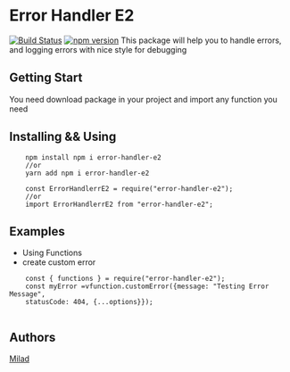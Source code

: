 # Error Handler E2
[![Build Status](https://travis-ci.org/miladezzat/error-handler-e2.svg?branch=master)](https://travis-ci.org/miladezzat/error-handler-e2)
[![npm version](https://badge.fury.io/js/error-handler-e2.svg)](https://badge.fury.io/js/error-handler-e2)
This package will help you to handle errors, and logging errors with nice style for debugging

## Getting Start 
You need download package in your project and import any function you need

## Installing && Using
```
    npm install npm i error-handler-e2
    //or
    yarn add npm i error-handler-e2

    const ErrorHandlerrE2 = require("error-handler-e2");
    //or
    import ErrorHandlerrE2 from "error-handler-e2";
```

## Examples
* Using Functions
 * create custom error
```
    const { functions } = require("error-handler-e2");
    const myError =vfunction.customError({message: "Testing Error Message", 
    statusCode: 404, {...options}});
    
```


## Authors 
[Milad](<https://github.com/miladezzat>)